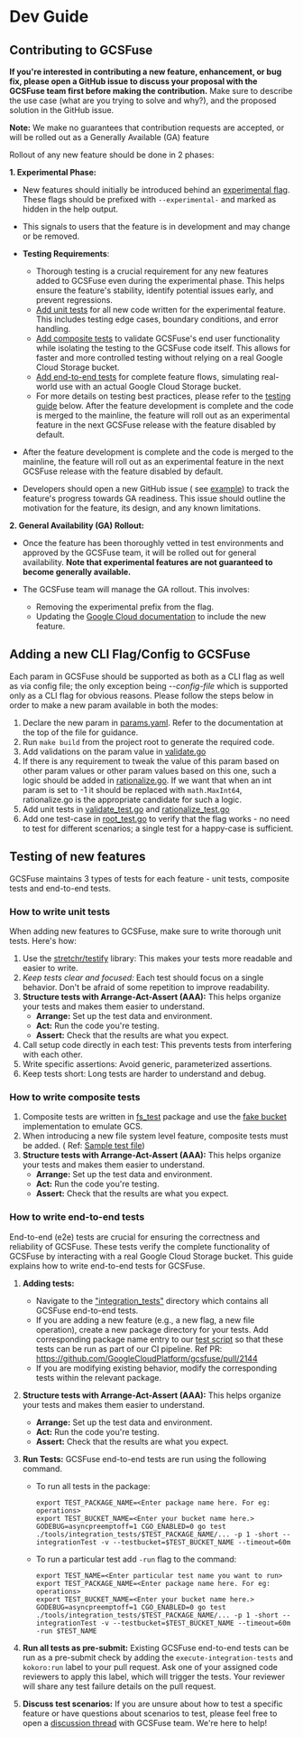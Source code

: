 # Dev Guide

## Contributing to GCSFuse

**If you're interested in contributing a new feature, enhancement, or bug fix,
please open a GitHub issue to discuss your proposal with the GCSFuse team first
before making the contribution.** Make sure to describe the use case (what are
you trying to solve and why?), and the proposed solution in the GitHub issue.

**Note:** We make no guarantees that contribution requests are accepted, or will
be rolled out as a Generally Available (GA) feature

Rollout of any new feature should be done in 2 phases:

**1. Experimental Phase:**

* New features should initially be introduced behind
  an [experimental flag](https://github.com/GoogleCloudPlatform/gcsfuse/blob/master/docs/dev_guide.md#adding-a-new-cli-flagconfig-to-gcsfuse).
  These flags should be prefixed with `--experimental-` and marked as hidden in
  the help output.
* This signals to users that the feature is in development and may change or be
  removed.
* **Testing Requirements**:
    * Thorough testing is a crucial requirement for any new features added to
      GCSFuse even during the experimental phase. This helps ensure the
      feature's stability, identify potential issues early, and prevent
      regressions.
    * [Add unit tests](https://github.com/GoogleCloudPlatform/gcsfuse/blob/master/docs/dev_guide.md#testing-of-new-features#how-to-write-unit-tests)
      for all new code written for the experimental feature. This includes
      testing edge cases, boundary conditions, and error handling.
    * [Add composite tests](https://github.com/GoogleCloudPlatform/gcsfuse/blob/master/docs/dev_guide.md#testing-of-new-features#how-to-write-composite-tests)
      to validate GCSFuse's end user functionality while isolating the testing
      to the GCSFuse code itself. This allows for faster
      and more controlled testing without relying on a real Google Cloud Storage
      bucket.
    * [Add end-to-end tests](https://github.com/GoogleCloudPlatform/gcsfuse/blob/master/docs/dev_guide.md#testing-of-new-features#how-to-write-end-to-end-tests)
      for complete feature flows, simulating real-world use
      with an actual Google Cloud Storage bucket.
    * For more details on testing best practices, please refer to
      the [testing guide](https://github.com/GoogleCloudPlatform/gcsfuse/blob/master/docs/dev_guide.md#testing-of-new-features)
      below.
      After the feature development is complete and the code is merged to the
      mainline, the feature will roll out as an experimental feature in the next
      GCSFuse release with the feature disabled by default.

* After the feature development is complete and the code is merged to the
  mainline, the feature will roll out as an experimental feature in the next
  GCSFuse release with the feature disabled by default.

* Developers should open a new GitHub issue (
  see [example](https://github.com/GoogleCloudPlatform/gcsfuse/issues/793))
  to track the feature's progress towards GA readiness. This issue should
  outline the motivation for the feature, its design, and any known
  limitations.

**2. General Availability (GA) Rollout:**

* Once the feature has been thoroughly vetted in test environments and approved
  by the GCSFuse team, it will be rolled out for general availability. **Note
  that experimental features are not guaranteed to become generally available.**

* The GCSFuse team will manage the GA rollout. This involves:
    * Removing the experimental prefix from the flag.
    * Updating
      the [Google Cloud documentation](https://cloud.google.com/storage/docs/gcsfuse-cli)
      to include the new feature.

## Adding a new CLI Flag/Config to GCSFuse

Each param in GCSFuse should be supported as both as a CLI flag as well as via
config file; the only exception being *--config-file* which is supported only as
a CLI flag for obvious reasons. Please follow the steps below in order to make a
new param available in both the modes:

1. Declare the new param in
   [params.yaml](https://github.com/GoogleCloudPlatform/gcsfuse/blob/master/cfg/params.yaml#L4).
   Refer to the documentation at the top of the file for guidance.
2. Run `make build` from the project root to generate the required code.
3. Add validations on the param value in
   [validate.go](https://github.com/GoogleCloudPlatform/gcsfuse/blob/master/cfg/validate.go)
4. If there is any requirement to tweak the value of this param based on other
   param values or other param values based on this one, such a logic should be
   added in
   [rationalize.go](https://github.com/GoogleCloudPlatform/gcsfuse/blob/master/cfg/rationalize.go).
   If we want that when an int param is set to -1 it should be replaced with
   `math.MaxInt64`, rationalize.go is the appropriate candidate for such a
   logic.
5. Add unit tests in
   [validate_test.go](https://github.com/GoogleCloudPlatform/gcsfuse/blob/master/cfg/validate_test.go)
   and
   [rationalize_test.go](https://github.com/GoogleCloudPlatform/gcsfuse/blob/master/cfg/rationalize_test.go)
6. Add one test-case in
   [root_test.go](https://github.com/GoogleCloudPlatform/gcsfuse/blob/master/cmd/root_test.go)
   to verify that the flag works - no need to test for different scenarios; a
   single test for a happy-case is sufficient.

## Testing of new features

GCSFuse maintains 3 types of tests for each feature - unit tests, composite
tests and end-to-end tests.

### How to write unit tests

When adding new features to GCSFuse, make sure to write thorough unit tests.
Here's how:

1. Use
   the [stretchr/testify](https://pkg.go.dev/github.com/stretchr/testify/assert)
   library: This makes your tests more readable and easier to write.
2. *Keep tests clear and focused:* Each test should focus on a single behavior.
   Don't be afraid of some repetition to improve readability.
3. **Structure tests with Arrange-Act-Assert (AAA):** This helps organize your
   tests and makes them easier to understand.
    - **Arrange:** Set up the test data and environment.
    - **Act:** Run the code you're testing.
    - **Assert:** Check that the results are what you expect.
4. Call setup code directly in each test: This prevents tests from interfering
   with each other.
5. Write specific assertions: Avoid generic, parameterized assertions.
6. Keep tests short: Long tests are harder to understand and debug.

### How to write composite tests

1. Composite tests are written
   in [fs_test](https://github.com/GoogleCloudPlatform/gcsfuse/blob/master/internal/fs/fs_test.go)
   package and use
   the [fake bucket](https://github.com/GoogleCloudPlatform/gcsfuse/blob/master/internal/storage/fake/bucket.go)
   implementation to emulate GCS.
2. When introducing a new file system level feature, composite tests must be
   added. (
   Ref: [Sample test file](https://github.com/GoogleCloudPlatform/gcsfuse/blob/master/internal/fs/hns_bucket_test.go))
3. **Structure tests with Arrange-Act-Assert (AAA):** This helps organize your
   tests and makes them easier to understand.
    - **Arrange:** Set up the test data and environment.
    - **Act:** Run the code you're testing.
    - **Assert:** Check that the results are what you expect.

### How to write end-to-end tests

End-to-end (e2e) tests are crucial for ensuring the correctness and reliability
of GCSFuse. These tests verify the complete functionality of GCSFuse by
interacting with a real Google Cloud Storage bucket. This guide explains how to
write end-to-end tests for GCSFuse.

1. **Adding tests:**
    - Navigate to
      the ["integration_tests"](https://github.com/GoogleCloudPlatform/gcsfuse/tree/master/tools/integration_tests)
      directory which contains all GCSFuse end-to-end tests.
    - If you are adding a new feature (e.g., a new flag, a new file operation),
      create a new package directory for your tests. Add corresponding package
      name entry to
      our [test script](https://github.com/GoogleCloudPlatform/gcsfuse/blob/a4fb11ad4d424fcc07727dc18e06561ffd8e2467/tools/integration_tests/run_e2e_tests.sh#L66)
      so that these tests can be run as part of our CI pipeline.
      Ref PR: https://github.com/GoogleCloudPlatform/gcsfuse/pull/2144
    - If you are modifying existing behavior, modify the corresponding tests
      within the relevant package.

2. **Structure tests with Arrange-Act-Assert (AAA):** This helps organize your
   tests and makes them easier to understand.
    - **Arrange:** Set up the test data and environment.
    - **Act:** Run the code you're testing.
    - **Assert:** Check that the results are what you expect.
3. **Run Tests:** GCSFuse end-to-end tests are run using the following command.
    - To run all tests in the package:
       ```shell
       export TEST_PACKAGE_NAME=<Enter package name here. For eg: operations>
       export TEST_BUCKET_NAME=<Enter your bucket name here.>
       GODEBUG=asyncpreemptoff=1 CGO_ENABLED=0 go test ./tools/integration_tests/$TEST_PACKAGE_NAME/... -p 1 -short --integrationTest -v --testbucket=$TEST_BUCKET_NAME --timeout=60m 
       ```
    - To run a particular test add `-run` flag to the command:
       ```shell
       export TEST_NAME=<Enter particular test name you want to run>
       export TEST_PACKAGE_NAME=<Enter package name here. For eg: operations>
       export TEST_BUCKET_NAME=<Enter your bucket name here.>
       GODEBUG=asyncpreemptoff=1 CGO_ENABLED=0 go test ./tools/integration_tests/$TEST_PACKAGE_NAME/... -p 1 -short --integrationTest -v --testbucket=$TEST_BUCKET_NAME --timeout=60m -run $TEST_NAME
       ```
4. **Run all tests as pre-submit:** Existing GCSFuse end-to-end tests can be run
   as a pre-submit check by adding the `execute-integration-tests` and `kokoro:run` label to your
   pull request. Ask one of your assigned code reviewers to apply this label,
   which will trigger the tests. Your reviewer will share any test failure
   details on the pull request.

5. **Discuss test scenarios:** If you are unsure about how to test a specific
   feature or have questions about scenarios to test, please feel free to open a
   [discussion thread](https://github.com/GoogleCloudPlatform/gcsfuse/discussions)
   with GCSFuse team. We're here to help!
